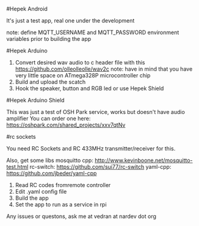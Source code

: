 #Hepek Android

It's just a test app, real one under the development

note: define MQTT_USERNAME and MQTT_PASSWORD environment variables prior to building the app


#Hepek Arduino

1. Convert desired wav audio to c header file with this https://github.com/olleolleolle/wav2c
note: have in mind that you have very little space on ATmega328P microcontroller chip
2. Build and upload the scatch
3. Hook the speaker, button and RGB led or use Hepek Shield

#Hepek Arduino Shield

This was just a test of OSH Park service, works but doesn't have audio amplifier
You can order one here: https://oshpark.com/shared_projects/xxv7qtNv

#rc sockets

You need RC Sockets and RC 433MHz transmitter/receiver for this.

Also, get some libs
mosquitto cpp: http://www.kevinboone.net/mosquitto-test.html
rc-switch: https://github.com/sui77/rc-switch
yaml-cpp: https://github.com/jbeder/yaml-cpp

1. Read RC codes fromremote controller
2. Edit .yaml config  file
3. Build the app
4. Set the app to run as a service in rpi

Any issues or questons, ask me at vedran at nardev dot org
